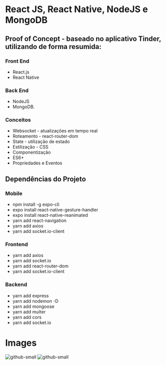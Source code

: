 # React JS, React Native, NodeJS e MongoDB

## Proof of Concept - baseado no aplicativo Tinder, utilizando de forma resumida:

### Front End
  * React.js
  * React Native
  
### Back End
  * NodeJS
  * MongoDB.

### Conceitos
  * Websocket - atualizações em tempo real
  * Roteamento - react-router-dom
  * State - utilização de estado
  * Estilização - CSS
  * Componentização
  * ES6+
  * Propriedades e Eventos

## Dependências do Projeto

### Mobile
  * npm install -g expo-cli
  * expo install react-native-gesture-handler
  * expo install react-native-reanimated
  * yarn add react-navigation
  * yarn add axios
  * yarn add socket.io-client

### Frontend
  * yarn add axios
  * yarn add socket.io
  * yarn add react-router-dom
  * yarn add socket.io-client

### Backend 
  * yarn add express
  * yarn add nodemon -D
  * yarn add mongoose
  * yarn add multer
  * yarn add cors
  * yarn add socket.io

# Images
![github-small](https://user-images.githubusercontent.com/70285547/92416513-3f406680-f134-11ea-925a-371a753b77ba.png)
![github-small](https://user-images.githubusercontent.com/70285547/92416549-6008bc00-f134-11ea-99eb-518e9fe0f657.png)


